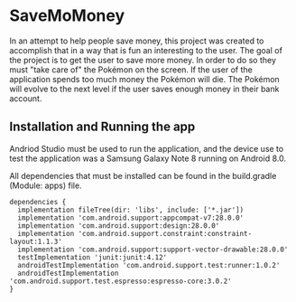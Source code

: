 # SaveMoMoney
  In an attempt to help people save money, this project was created to accomplish that in a way that is fun an interesting to the user.
  The goal of the project is to get the user to save more money. In order to do so they must "take care of" the Pokémon on the screen. 
  If the user of the application spends too much money the Pokémon will die. The Pokémon will evolve to the next level if the user saves enough money in their bank account.
## Installation and Running the app
  Andriod Studio must be used to run the application, and the device use to test the application was a Samsung Galaxy Note 8 running on   Android 8.0.
  
  All dependencies that must be installed can be found in the build.gradle (Module: apps) file.
  ```
  dependencies {
    implementation fileTree(dir: 'libs', include: ['*.jar'])
    implementation 'com.android.support:appcompat-v7:28.0.0'
    implementation 'com.android.support:design:28.0.0'
    implementation 'com.android.support.constraint:constraint-layout:1.1.3'
    implementation 'com.android.support:support-vector-drawable:28.0.0'
    testImplementation 'junit:junit:4.12'
    androidTestImplementation 'com.android.support.test:runner:1.0.2'
    androidTestImplementation 'com.android.support.test.espresso:espresso-core:3.0.2'
}
  ```
